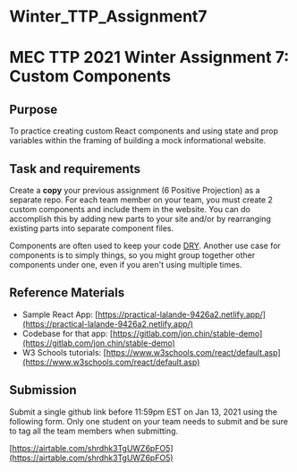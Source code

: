 # Winter_TTP_Assignment7

# MEC TTP 2021 Winter Assignment 7: Custom Components

## Purpose

To practice creating custom React components and using state and prop variables within the framing of building a mock informational website.

## Task and requirements

Create a **copy** your previous assignment (6 Positive Projection) as a separate repo. For each team member on your team, you must create 2 custom components and include them in the website. You can do accomplish this by adding new parts to your site and/or by rearranging existing parts into separate component files.

Components are often used to keep your code [DRY](https://en.wikipedia.org/wiki/Don%27t_repeat_yourself). Another use case for components is to simply things, so you might group together other components under one, even if you aren't using multiple times.

## Reference Materials

- Sample React App: [https://practical-lalande-9426a2.netlify.app/](https://practical-lalande-9426a2.netlify.app/)
- Codebase for that app: [https://gitlab.com/jon.chin/stable-demo](https://gitlab.com/jon.chin/stable-demo)
- W3 Schools tutorials: [https://www.w3schools.com/react/default.asp](https://www.w3schools.com/react/default.asp)

## Submission

Submit a single github link before 11:59pm EST on Jan 13, 2021 using the following form. Only one student on your team needs to submit and be sure to tag all the team members when submitting.

[https://airtable.com/shrdhk3TgUWZ6pFO5](https://airtable.com/shrdhk3TgUWZ6pFO5)
